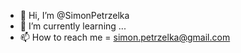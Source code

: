 - 👋 Hi, I’m @SimonPetrzelka
- 🌱 I’m currently learning ...
- 📫 How to reach me = simon.petrzelka@gmail.com

<!---
SimonPetrzelka/SimonPetrzelka is a ✨ special ✨ repository because its `README.md` (this file) appears on your GitHub profile.
You can click the Preview link to take a look at your changes.
--->
